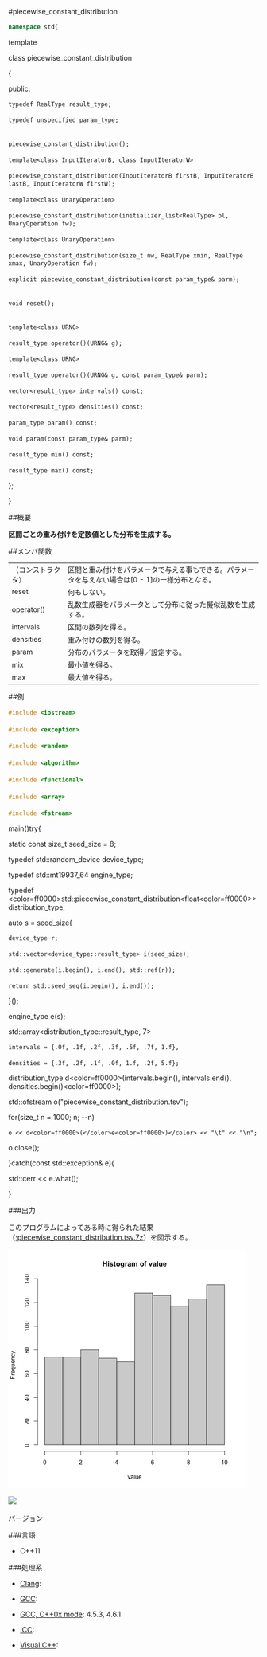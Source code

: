 #piecewise_constant_distribution
```cpp
namespace std{
```

  template<class RealType = double>

  class piecewise_constant_distribution

  {

  public:

    typedef RealType result_type;

    typedef unspecified param_type;


    piecewise_constant_distribution();

    template<class InputIteratorB, class InputIteratorW>

    piecewise_constant_distribution(InputIteratorB firstB, InputIteratorB lastB, InputIteratorW firstW);

    template<class UnaryOperation>

    piecewise_constant_distribution(initializer_list<RealType> bl, UnaryOperation fw);

    template<class UnaryOperation>

    piecewise_constant_distribution(size_t nw, RealType xmin, RealType xmax, UnaryOperation fw);

    explicit piecewise_constant_distribution(const param_type& parm);


    void reset();


    template<class URNG>

    result_type operator()(URNG& g);

    template<class URNG>

    result_type operator()(URNG& g, const param_type& parm);

    vector<result_type> intervals() const;

    vector<result_type> densities() const;

    param_type param() const;

    void param(const param_type& parm);

    result_type min() const;

    result_type max() const;

  };



}





##概要

<b>区間ごとの重み付けを定数値とした分布を生成する。</b>


##メンバ関数


| | |
|-----------------------------|------------------------------------------------------------------------------------------------------------------------------------------------|
|（コンストラクタ）  | 区間と重み付けをパラメータで与える事もできる。パラメータを与えない場合は[0 - 1]の一様分布となる。 |
| reset | 何もしない。 |
| operator() | 乱数生成器をパラメータとして分布に従った擬似乱数を生成する。 |
| intervals | 区間の数列を得る。 |
| densities  | 重み付けの数列を得る。 |
| param | 分布のパラメータを取得／設定する。 |
| mix | 最小値を得る。 |
| max | 最大値を得る。 |



##例

```cpp
#include <iostream>

#include <exception>

#include <random>

#include <algorithm>

#include <functional>

#include <array>

#include <fstream>
```

main()try{

  

  static const size_t seed_size = 8;

  typedef std::random_device device_type;

  typedef std::mt19937_64 engine_type;

  typedef <color=ff0000>std::piecewise_constant_distribution<</color>float<color=ff0000>></color> distribution_type;


  auto s = [seed_size](){

    device_type r;

    std::vector<device_type::result_type> i(seed_size);

    std::generate(i.begin(), i.end(), std::ref(r));

    return std::seed_seq(i.begin(), i.end());

  }();

  engine_type e(s);


  std::array<distribution_type::result_type, 7>

    intervals = {.0f, .1f, .2f, .3f, .5f, .7f, 1.f},

    densities = {.3f, .2f, .1f, .0f, 1.f, .2f, 5.f};

  distribution_type d<color=ff0000>(</color>intervals.begin(), intervals.end(), densities.begin()<color=ff0000>)</color>;

  

  std::ofstream o("piecewise_constant_distribution.tsv");

  for(size_t n = 1000; n; --n)

    o << d<color=ff0000>(</color>e<color=ff0000>)</color> << "\t" << "\n";

  o.close();


}catch(const std::exception& e){

  std::cerr << e.what();

}




###出力

このプログラムによってある時に得られた結果（;[piecewise_constant_distribution.tsv.7z](https://github.com/cpprefjp/image/raw/master/reference/random/piecewise_constant_distribution/piecewise_constant_distribution.tsv.7z)）を図示する。

![](https://github.com/cpprefjp/image/raw/master/reference/random/piecewise_constant_distribution/piecewise_constant_distribution.png)

![](https://github.com/cpprefjp/image/raw/master/reference/random/piecewise_constant_distribution/piecewise_constant_distribution-hist.png)



バージョン


###言語


- C++11



###処理系


- [Clang](/implementation#clang.md): 

- [GCC](/implementation#gcc.md): 

- [GCC, C++0x mode](/implementation#gcc.md): 4.5.3, 4.6.1

- [ICC](/implementation#icc.md): 

- [Visual C++](/implementation#visual_cpp.md): 



